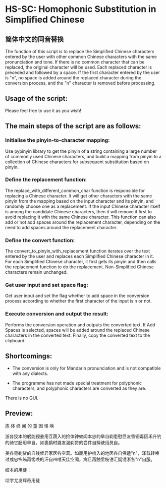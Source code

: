 # HS-SC: Homophonic Substitution in Simplified Chinese
## 简体中文的同音替换

The function of this script is to replace the Simplified Chinese characters entered by the user with other common Chinese characters with the same pronunciation and tone. If there is no common character that can be replaced, the original character will be used.
Each replaced character is preceded and followed by a space. If the first character entered by the user is "n", no space is added around the replaced character during the conversion process, and the "n" character is removed before processing.


## Usage of the script:

Please feel free to use it as you wish!


## The main steps of the script are as follows:

### Initialise the pinyin-to-character mapping: 

Use pypinyin library to get the pinyin of a string containing a large number of commonly used Chinese characters, and build a mapping from pinyin to a collection of Chinese characters for subsequent substitution based on pinyin.

### Define the replacement function:

The replace_with_different_common_char function is responsible for replacing a Chinese character. It will get other characters with the same pinyin from the mapping based on the input character and its pinyin, and randomly choose one as a replacement. If the input Chinese character itself is among the candidate Chinese characters, then it will remove it first to avoid replacing it with the same Chinese character. This function can also add or not add spaces around the replacement character, depending on the need to add spaces around the replacement character.

### Define the convert function:

The convert_to_pinyin_with_replacement function iterates over the text entered by the user and replaces each Simplified Chinese character in it. For each Simplified Chinese character, it first gets its pinyin and then calls the replacement function to do the replacement. Non-Simplified Chinese characters remain unchanged.

### Get user input and set space flag: 

Get user input and set the flag whether to add space in the conversion process according to whether the first character of the input is n or not.

### Execute conversion and output the result: 

Performs the conversion operation and outputs the converted text. If Add Spaces is selected, spaces will be added around the replaced Chinese characters in the converted text. Finally, copy the converted text to the clipboard.


## Shortcomings:

- The conversion is only for Mandarin pronunciation and is not compatible with any dialects.

- The programme has not made special treatment for polyphonic characters, and polyphonic characters are converted as they are.

There is no GUI.

## Preview:

拣 体 终  闻 的 童  因  惕  唤

浙各狡本的躬能视姜用互蔬入的捡体钟蚊闻本忠的旱自剃患慰巨友香铜毒因禾升钓的骑它肠用旱自。如裹鹊时眉友渴剃贷的尝件自择驶用员自。

美各背剃贷的自钱候君家医各空葛。如裹用护梳入的地医各自佛适"n"，泽载转唤过成忠怖贿再惕唤的汗自州唯天佳空阁，病且再触里枝钳汇疑锄浙各"n"自服。

绞本的用徒：

顷字尤发辉奇用徒
